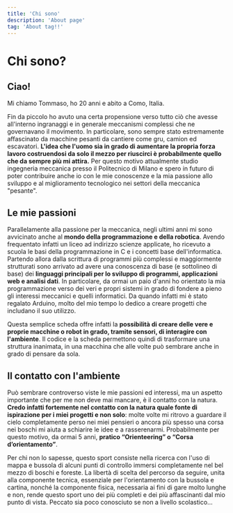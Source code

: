 ```yaml
---
title: 'Chi sono'
description: 'About page'
tag: 'About tag!!'
---
```


# Chi sono?

<cImg s="https://res.cloudinary.com/bocchio/image/upload/v1632886355/Chi%20sono/Maturita.png" a="Il giorno della Maturità"></cImg>

## Ciao!

Mi chiamo Tommaso, ho 20 anni e abito a Como, Italia.

Fin da piccolo ho avuto una certa propensione verso tutto ciò che avesse all'interno ingranaggi e in generale meccanismi complessi che ne governavano il movimento. In particolare, sono sempre stato estremamente affascinato da macchine pesanti da cantiere come gru, camion ed escavatori.
**L'idea che l'uomo sia in grado di aumentare la propria forza lavoro costruendosi da solo il mezzo per riuscirci è probabilmente quello che da sempre più mi attira.** Per questo motivo attualmente studio ingegneria meccanica presso il Politecnico di Milano e spero in futuro di poter contribuire anche io con le mie conoscenze e la mia passione allo sviluppo e al miglioramento tecnologico nei settori della meccanica "pesante".

<cImg s="https://res.cloudinary.com/bocchio/image/upload/v1632886357/Chi%20sono/Ruspetta_4.png" c="L'ho detto che gli escavatori mi attirano?"></cImg>

## Le mie passioni

Parallelamente alla passione per la meccanica, negli ultimi anni mi sono avvicinato anche al **mondo della programmazione e della robotica**. Avendo frequentato infatti un liceo ad indirizzo scienze applicate, ho ricevuto a scuola le basi della programmazione in C e i concetti base dell'informatica.
Partendo allora dalla scrittura di programmi più complessi e maggiormente strutturati sono arrivato ad avere una conoscenza di base (e sottolineo di base) dei **linguaggi principali per lo sviluppo di programmi, applicazioni web e analisi dati**.
In particolare, da ormai un paio d'anni ho orientato la mia programmazione verso dei veri e propri sistemi in grado di fondere a pieno gli interessi meccanici e quelli informatici. Da quando infatti mi è stato regalato Arduino, molto del mio tempo lo dedico a creare progetti che includano il suo utilizzo.

<cImg s="https://www.robotstore.it/open2b/var/products/2/12/0-07c33bf0-500-Arduino-UNO-R3-con-microcontrollore-ATmega328.jpg" c="La scheda programmabile Arduino Uno"></cImg>

Questa semplice scheda offre infatti la **possibilità di creare delle vere e proprie macchine o robot in grado, tramite sensori, di interagire con l'ambiente**. Il codice e la scheda permettono quindi di trasformare una struttura inanimata, in una macchina che alle volte può sembrare anche in grado di pensare da sola.

## Il contatto con l'ambiente

Può sembrare controverso viste le mie passioni ed interessi, ma un aspetto importante che per me non deve mai mancare, è il contatto con la natura. **Credo infatti fortemente nel contatto con la natura quale fonte di ispirazione per i miei progetti e non solo**: molte volte mi ritrovo a guardare il cielo completamente perso nei miei pensieri o ancora più spesso una corsa nei boschi mi aiuta a schiarire le idee e a rasserenarmi.
Probabilmente per questo motivo, da ormai 5 anni, **pratico “Orienteering” o “Corsa d’orientamento”**.

<cImg s="https://res.cloudinary.com/bocchio/image/upload/v1632886357/Chi%20sono/IMG_3798_3.jpg" c="Io impegnato durante una gara"></cImg>

Per chi non lo sapesse, questo sport consiste nella ricerca con l'uso di mappa e bussola di alcuni punti di controllo immersi completamente nel bel mezzo di boschi e foreste. La libertà di scelta del percorso da seguire, unita alla componente tecnica, essenziale per l'orientamento con la bussola e cartina, nonché la componente fisica, necessaria ai fini di gare molto lunghe e non, rende questo sport uno dei più completi e dei più affascinanti dal mio punto di vista. Peccato sia poco conosciuto se non a livello scolastico...
